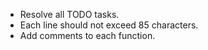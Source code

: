 - Resolve all TODO tasks.
- Each line should not exceed 85 characters.
- Add comments to each function.
